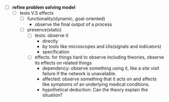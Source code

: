 - [ ] **refine problem solving model**
    - [ ] tests V.S effects
        - [ ] functionality(dynamic, goal-oriented)
            - observe the final output of a process
        - [ ] presence(static)
            - [ ] tests: observe it 
                - directly
                - by tools like microscopes and UIs(signals and indicators) 
                - specification
            - [ ] effects: for things hard to observe including theories, observe its effects on related things
                - dependency: observe something using it, like a site visit failure if the network is unavailable.
                - affected: observe something that it acts on and affects like symptoms of an underlying medical conditions.
                - hypothetical deduction: Can the theory explain the situation?